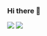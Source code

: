 ### Hi there 👋


![](https://github-readme-stats.vercel.app/api?username=ThomasChln&show_icons=true&count_private=true&hide_border=true&include_all_commits=true&theme=dark&bg_color=00000000&custom_title=My%20stats)
![](https://github-readme-stats.vercel.app/api/top-langs/?username=ThomasChln&layout=compact&hide=html&hide_border=true&langs_count=8&theme=dark&bg_color=00000000&custom_title=Languages%20in%20personal%20projects)

